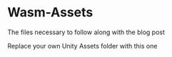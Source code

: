 # Wasm-Assets
The files necessary to follow along with the blog post

Replace your own Unity Assets folder with this one

